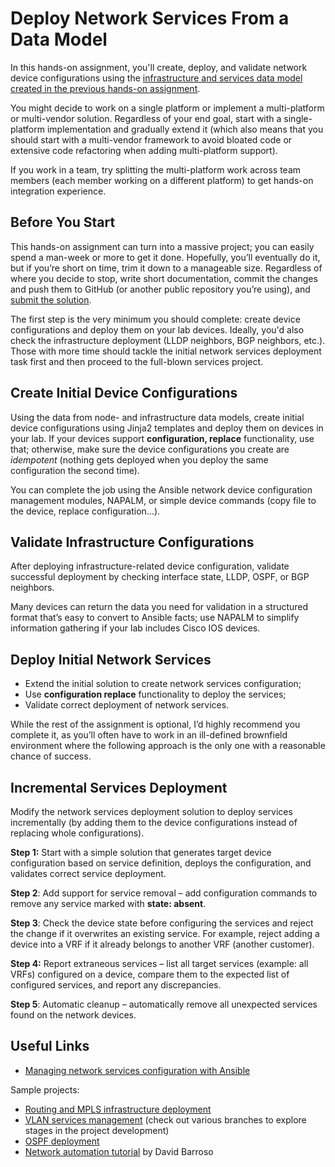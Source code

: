# Deploy Network Services From a Data Model

In this hands-on assignment, you'll create, deploy, and validate network device configurations using the [infrastructure and services data model created in the previous hands-on assignment](EX-Create_Service_Data_Model.md).

You might decide to work on a single platform or implement a multi-platform or multi-vendor solution. Regardless of your end goal, start with a single-platform implementation and gradually extend it (which also means that you should start with a multi-vendor framework to avoid bloated code or extensive code refactoring when adding multi-platform support).

If you work in a team, try splitting the multi-platform work across team members (each member working on a different platform) to get hands-on integration experience.

## Before You Start

This hands-on assignment can turn into a massive project; you can easily spend a man-week or more to get it done. Hopefully, you’ll eventually do it, but if you’re short on time, trim it down to a manageable size. Regardless of where you decide to stop, write short documentation, commit the changes and push them to GitHub (or another public repository you’re using), and [submit the solution](http://my.ipspace.net/bin/course/submit?doccode=NetAutSol&module=4).

The first step is the very minimum you should complete: create device configurations and deploy them on your lab devices. Ideally, you'd also check the infrastructure deployment (LLDP neighbors, BGP neighbors, etc.). Those with more time should tackle the initial network services deployment task first and then proceed to the full-blown services project.

## Create Initial Device Configurations

Using the data from node- and infrastructure data models, create initial device configurations using Jinja2 templates and deploy them on devices in your lab. If your devices support **configuration, replace** functionality, use that; otherwise, make sure the device configurations you create are *idempotent* (nothing gets deployed when you deploy the same configuration the second time).

You can complete the job using the Ansible network device configuration management modules, NAPALM, or simple device commands (copy file to the device, replace configuration…).

## Validate Infrastructure Configurations

After deploying infrastructure-related device configuration, validate successful deployment by checking interface state, LLDP, OSPF, or BGP neighbors.

Many devices can return the data you need for validation in a structured format that’s easy to convert to Ansible facts; use NAPALM to simplify information gathering if your lab includes Cisco IOS devices.

## Deploy Initial Network Services

-   Extend the initial solution to create network services configuration;
-   Use **configuration replace** functionality to deploy the services;
-   Validate correct deployment of network services.

While the rest of the assignment is optional, I’d highly recommend you complete it, as you’ll often have to work in an ill-defined brownfield environment where the following approach is the only one with a reasonable chance of success.

## Incremental Services Deployment

Modify the network services deployment solution to deploy services incrementally (by adding them to the device configurations instead of replacing whole configurations).

**Step 1:** Start with a simple solution that generates target device configuration based on service definition, deploys the configuration, and validates correct service deployment.

**Step 2**: Add support for service removal – add configuration commands to remove any service marked with **state: absent**.

**Step 3**: Check the device state before configuring the services and reject the change if it overwrites an existing service. For example, reject adding a device into a VRF if it already belongs to another VRF (another customer).

**Step 4:** Report extraneous services – list all target services (example: all VRFs) configured on a device, compare them to the expected list of configured services, and report any discrepancies.

**Step 5**: Automatic cleanup – automatically remove all unexpected services found on the network devices.

## Useful Links

- [Managing network services configuration with Ansible](https://my.ipspace.net/bin/get/NetAutSol/DOC-Managing-Network-Services-Ansible.md)

Sample projects:

-   [Routing and MPLS infrastructure deployment](https://github.com/ipspace/MPLS-infrastructure)
-   [VLAN services management](https://github.com/ipspace/VLAN-service) (check out various branches to explore stages in the project development)
-   [OSPF deployment](https://github.com/ipspace/ansible-examples/tree/master/OSPF-Deployment)
-   [Network automation tutorial](https://github.com/dravetech/network-tutorials) by David Barroso
